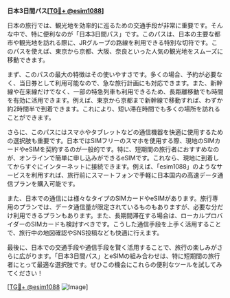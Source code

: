 **日本3日間パス[[TG💪+ @esim1088](https://t.me/s/esim1088)]**

日本の旅行では、観光地を効率的に巡るための交通手段が非常に重要です。そんな中で、特に便利なのが「日本3日間パス」です。このパスは、日本の主要な都市や観光地を訪れる際に、JRグループの路線を利用できる特別な切符です。このパスを使えば、東京から京都、大阪、奈良といった人気の観光地をスムーズに移動できます。

まず、このパスの最大の特徴はその使いやすさです。多くの場合、予約が必要なく、当日券として利用可能なので、急な旅行計画にも対応できます。また、新幹線や在来線だけでなく、一部の特急列車も利用できるため、長距離移動でも時間を有効に活用できます。例えば、東京から京都まで新幹線で移動すれば、わずか約2時間半で到着できます。これにより、短い滞在時間でも多くの場所を訪れることができます。

さらに、このパスにはスマホやタブレットなどの通信機器を快適に使用するための選択肢も重要です。日本ではSIMフリーのスマホを使用する際、現地のSIMカードやeSIMを契約するのが一般的です。特に、短期間の旅行者におすすめなのが、オンラインで簡単に申し込みができるeSIMです。これなら、現地に到着してからすぐにインターネットに接続できます。例えば、「esim1088」のようなサービスを利用すれば、旅行前にスマートフォンで手軽に日本国内の高速データ通信プランを購入可能です。

また、日本での通信には様々なタイプのSIMカードやeSIMがあります。旅行専用のプランでは、データ通信量が限定されているものもありますが、必要な分だけ利用できるプランもあります。また、長期間滞在する場合は、ローカルプロバイダーのSIMカードも検討すべきです。こうした通信手段を上手く活用することで、旅行中の地図確認やSNS投稿なども快適に行えます。

最後に、日本での交通手段や通信手段を賢く活用することで、旅行の楽しみがさらに広がります。「日本3日間パス」とeSIMの組み合わせは、特に短期間の旅行者にとって最適な選択肢です。ぜひこの機会にこれらの便利なツールを試してみてください！

[[TG💪+ @esim1088](https://t.me/s/esim1088) ![Image](https://i.postimg.cc/Y0z9fWf4/image.png)]